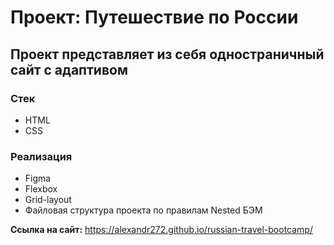 # Проект: Путешествие по России
## Проект представляет из себя одностраничный сайт с адаптивом
### Стек
* HTML
* CSS
### Реализация
* Figma
* Flexbox 
* Grid-layout
* Файловая структура проекта по правилам Nested БЭМ

**Ссылка на сайт:**
https://alexandr272.github.io/russian-travel-bootcamp/

